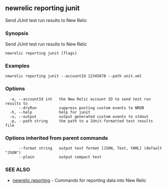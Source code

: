 ## newrelic reporting junit

Send JUnit test run results to New Relic

### Synopsis

Send JUnit test run results to New Relic



```
newrelic reporting junit [flags]
```

### Examples

```
newrelic reporting junit --accountId 12345678 --path unit.xml
```

### Options

```
  -a, --accountId int   the New Relic account ID to send test run results to
      --dryRun          suppress posting custom events to NRDB
  -h, --help            help for junit
  -o, --output          output generated custom events to stdout
  -p, --path string     the path to a JUnit-formatted test results file
```

### Options inherited from parent commands

```
      --format string   output text format [JSON, Text, YAML] (default "JSON")
      --plain           output compact text
```

### SEE ALSO

* [newrelic reporting](newrelic_reporting.md)	 - Commands for reporting data into New Relic


